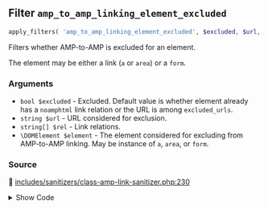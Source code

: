 ## Filter `amp_to_amp_linking_element_excluded`

```php
apply_filters( 'amp_to_amp_linking_element_excluded', $excluded, $url, $rel, $element );
```

Filters whether AMP-to-AMP is excluded for an element.

The element may be either a link (`a` or `area`) or a `form`.

### Arguments

* `bool $excluded` - Excluded. Default value is whether element already has a `noamphtml` link relation or the URL is among `excluded_urls`.
* `string $url` - URL considered for exclusion.
* `string[] $rel` - Link relations.
* `\DOMElement $element` - The element considered for excluding from AMP-to-AMP linking. May be instance of `a`, `area`, or `form`.

### Source

:link: [includes/sanitizers/class-amp-link-sanitizer.php:230](/includes/sanitizers/class-amp-link-sanitizer.php#L230)

<details>
<summary>Show Code</summary>

```php
$excluded = (bool) apply_filters( 'amp_to_amp_linking_element_excluded', $excluded, $url, $rel, $element );
```

</details>
